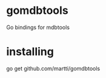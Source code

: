gomdbtools
==========

Go bindings for mdbtools

installing
==========
go get github.com/martti/gomdbtools
